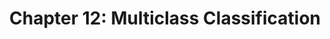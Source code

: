 ---
title: 'Chapter 12: Multiclass Classification'
description:
  " This chapter treats general concepts in multiclass classification." 
type: chapter
prev: /chapter09
next: /chapter011
id: 8
---